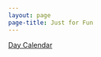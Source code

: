 ```yaml
---
layout: page
page-title: Just for Fun
---
```


<div>
  <a href="http://ianmstew.com/day-calendar/" target="_blank">Day Calendar</a>
</div>